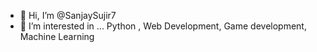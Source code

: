 - 👋 Hi, I’m @SanjaySujir7
- 👀 I’m interested in ... Python , Web Development, Game development, Machine Learning


<!---
SanjaySujir7/SanjaySujir7 is a ✨ special ✨ repository because its `README.md` (this file) appears on your GitHub profile.
You can click the Preview link to take a look at your changes.
--->
